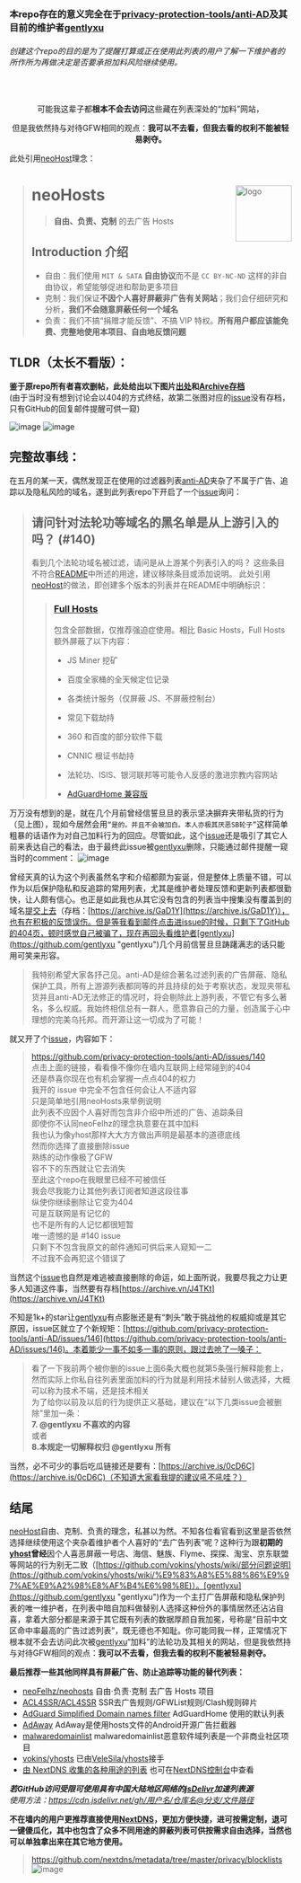 ### 本repo存在的意义完全在于[privacy-protection-tools/anti-AD](https://github.com/privacy-protection-tools/anti-AD "privacy-protection-tools/anti-AD")及其目前的维护者[gentlyxu](https://github.com/gentlyxu "gentlyxu")
###### 创建这个repo的目的是为了提醒打算或正在使用此列表的用户了解一下维护者的所作所为再做决定是否要承担加料风险继续使用。
<br/>

<p align="center">
可能我这辈子都<strong>根本不会去访问</strong>这些藏在列表深处的“加料”网站， 
</p>
<p align="center">
但是我依然持与对待GFW相同的观点：<strong>我可以不去看，但我去看的权利不能被轻易剥夺。</strong>  
</p>

此处引用[neoHost](https://github.com/neoFelhz/neohosts "neoHost")理念：
> <img src="https://i.loli.net/2017/10/26/59f16e54c30af.png" alt="logo" width="100" height="100" align="right" />
>
># neoHosts
>
>> **自由、负责、克制** 的去广告 Hosts
>
>## Introduction 介绍
>
>- 自由：我们使用 `MIT & SATA` **自由协议**而不是 `CC BY-NC-ND` 这样的非自由协议，希望能够促进和帮助更多项目
>- 克制：我们保证**不因个人喜好屏蔽非广告有关网站**；我们会仔细研究和分析，**我们不会随意屏蔽任何一个域名**
>- 负责：我们不搞“捐赠才能反馈”、不搞 VIP 特权。**所有用户都应该能免费、完整地使用本项目、自由地反馈问题**

TLDR（太长不看版）：
--
**鉴于原repo所有者喜欢删帖，此处给出以下图片[出处](https://github.com/privacy-protection-tools/anti-AD/issues/10 "出处")和[Archive存档](https://archive.is/W1ttN)**  
(由于当时没有想到讨论会以404的方式终结，故第二张图对应的[issue](https://github.com/privacy-protection-tools/anti-AD/issues/140)没有存档，只有GitHub的回复邮件提醒可供一窥)  

![image](https://user-images.githubusercontent.com/22477230/84666132-48fe6780-af53-11ea-96cc-fe8104b766e6.png)
![image](https://user-images.githubusercontent.com/22477230/84666526-c4601900-af53-11ea-95c7-13495837d670.png)


完整故事线：
--
在五月的某一天，偶然发现正在使用的过滤器列表[anti-AD](https://github.com/privacy-protection-tools/anti-AD "anti-AD")夹杂了不属于广告、追踪以及隐私风险的域名，遂到此列表repo下开启了一个[issue](https://github.com/privacy-protection-tools/anti-AD/issues/140)询问：
> ## 请问针对法轮功等域名的黑名单是从上游引入的吗？ (#140)    
>   
> 看到几个法轮功域名被过滤，请问是从上游某个列表引入的吗？
> 这些条目不符合[README](https://github.com/privacy-protection-tools/anti-AD/blob/master/README.md)中所述的用途，建议移除条目或添加说明。
> 此处引用[neoHost](https://github.com/neoFelhz/neohosts "neoHost")的做法，即创建多个版本的列表并在README中明确标识：
> > ### [Full Hosts](https://cdn.jsdelivr.net/gh/neoFelhz/neohosts@gh-pages/full/hosts)
>> 
>> 包含全部数据，仅推荐强迫症使用。相比 Basic Hosts，Full Hosts 额外屏蔽了以下内容：
>> 
>> - JS Miner 挖矿
>> - 百度全家桶的全天候定位记录
>> - 各类统计服务（仅屏蔽 JS、不屏蔽控制台）
>> - 常见下载劫持
>> - 360 和百度的部分软件下载
>> - CNNIC 根证书劫持
>> - 法轮功、ISIS、银河联邦等可能令人反感的激进宗教内容网站
>> 
>> - [AdGuardHome 兼容版](https://cdn.jsdelivr.net/gh/neoFelhz/neohosts@gh-pages/full/hosts.txt)
>

万万没有想到的是，就在几个月前曾经信誓旦旦的表示坚决摒弃夹带私货的行为（见上图），现如今居然会用`“是的。并且不会被加白。本人亦极其厌恶SB轮子”`这样简单粗暴的话语作为对自己加料行为的回应。尽管如此，这个[issue](https://github.com/privacy-protection-tools/anti-AD/issues/140)还是吸引了其它人前来表达自己的看法，由于最终此issue被[gentlyxu](https://github.com/gentlyxu "gentlyxu")删除，只能通过邮件提醒一窥当时的comment：
![image](https://user-images.githubusercontent.com/22477230/83049623-0cd79580-a07e-11ea-94e6-40914c17ca69.png)

曾经天真的认为这个列表虽然名字和介绍都颇为妄诞，但是整体上质量不错，可以作为以后保护隐私和反追踪的常用列表，尤其是维护者处理反馈和更新列表都很勤快，让人颇有信心。也正是如此我也从其它没有包含的列表当中搜集没有覆盖到的域名[提交上去](https://github.com/privacy-protection-tools/anti-AD/issues?q=is:issue+author:Mosney)（存档：[https://archive.is/GaD1Y](https://archive.is/GaD1Y)），也有在积极的反馈误伤。但是等我看到邮件点击进issue的时候，只剩下了GitHub的404页，顿时感觉自己被骗了，现在再回头看维护者[gentlyxu](https://github.com/gentlyxu "gentlyxu")几个月前信誓旦旦踌躇满志的话只能用可笑来形容。
>我特别希望大家各抒己见。anti-AD是综合著名过滤列表的广告屏蔽、隐私保护工具，所有上游源列表都同等的并且持续的处于考察状态，发现夹带私货并且anti-AD无法修正的情况时，将会剔除此上游列表，不管它有多么著名，多么权威。我始终相信总有一群人，愿意靠自己的力量，创造属于心中理想的完美乌托邦。而开源让这一切成为了可能！

就又开了个[issue](https://github.com/privacy-protection-tools/anti-AD/issues/145)，内容如下：
> https://github.com/privacy-protection-tools/anti-AD/issues/140  
> 点击上面的链接，看看像不像你在墙内互联网上经常碰到的404  
> 还是恭喜你现在也有机会掌握一点点404的权力  
> 我开的 issue 中完全不包含任何会让人不适内容  
> 只是简单地引用neoHosts来举例说明  
> 此列表不应因个人喜好而包含非介绍中所述的广告、追踪条目  
> 即使你不认同neoFelhz的理念执意要在其中加料  
> 我也认为像yhost那样大大方方做出声明是最基本的道德底线  
> 然而你选择了直接删除issue  
> 熟练的动作像极了GFW  
> 容不下的东西就让它去消失  
> 至此这个repo在我眼里已经不可被信任  
> 我会尽我能力让其他列表订阅者知道这段往事  
> 纵使你继续删除让它变为404  
> 可是互联网是有记忆的  
> 也不是所有的人记忆都很短暂  
> 唯一遗憾的是 #140 issue  
> 只剩下不包含我原文的邮件通知可供后来人窥知一二  
> 不过我不会再犯这个错误了  

当然这个[issue](https://github.com/privacy-protection-tools/anti-AD/issues/145)也自然是难逃被直接删除的命运，如上面所说，我要尽我之力让更多人知道这件事，当然要有存档[https://archive.vn/J4TKt](https://archive.vn/J4TKt)  

不知是1k+的star让[gentlyxu](https://github.com/gentlyxu "gentlyxu")有点膨胀还是有“刺头”敢于挑战他的权威抑或是其它原因，issue区就立了个新规矩：[https://github.com/privacy-protection-tools/anti-AD/issues/146](https://github.com/privacy-protection-tools/anti-AD/issues/146)。本着能少一事不如多一事的原则，跟过去呛了一嗓子：
> 看了一下我前两个被你删的issue上面6条大概也就第5条强行解释能套上，然而实际上你私自往列表里面加料的行为就是利用技术替别人做选择，大概可以称为技术不端，还是技术相关  
> 为了给你以前及以后的行为提供正义基础，建议在“以下几类issue会被删除”里加一条：  
> **7. @gentlyxu 不喜欢的内容**  
> 或者  
> **8.本规定一切解释权归 @gentlyxu 所有**  

当然，必不可少的事后吃瓜链接还是要有：[https://archive.is/0cD6C](https://archive.is/0cD6C)（不知道大家看我提的建议吼不吼哇？）

结尾
--
[neoHost](https://github.com/neoFelhz/neohosts "neoHost")自由、克制、负责的理念，私甚以为然。不知各位看官看到这里是否依然选择继续使用这个夹杂着维护者个人喜好的“去广告列表”呢？这种行为跟**初期的[yhost](https://github.com/vokins/yhosts)曾经**因个人喜恶屏蔽一号店、海信、魅族、Flyme、探探、淘宝、京东联盟等网站的行为别无二致（[https://github.com/vokins/yhosts/wiki/部分问题说明](https://github.com/vokins/yhosts/wiki/%E9%83%A8%E5%88%86%E9%97%AE%E9%A2%98%E8%AF%B4%E6%98%8E)）。[gentlyxu](https://github.com/gentlyxu "gentlyxu")作为一个主打广告屏蔽和隐私保护列表的唯一维护者，在列表中暗自加料做替别人选择这种份外的事情居然还沾沾自喜，拿着大部分都是来源于其它既有列表的数据厚颜自我加冕，号称是“目前中文区命中率最高的广告过滤列表”，既无德也不知耻。你可能同我一样，正常情况下根本就不会去访问此次被[gentlyxu](https://github.com/gentlyxu "gentlyxu")“加料”的法轮功及其相关的网站，但是我依然持与对待GFW相同的观点：**我可以不去看，但我去看的权利不能被轻易剥夺。**

**最后推荐一些其他同样具有屏蔽广告、防止追踪等功能的替代列表：**

- [neoFelhz/neohosts](https://github.com/neoFelhz/neohosts)  自由·负责·克制 去广告 Hosts 项目 
- [ACL4SSR/ACL4SSR](https://github.com/ACL4SSR/ACL4SSR)  SSR去广告规则/GFWList规则/Clash规则碎片
- [AdGuard Simplified Domain names filter](https://github.com/AdguardTeam/AdGuardSDNSFilter/raw/gh-pages/Filters/rules.txt)  AdGuardHome 使用的默认列表
- [AdAway](https://github.com/AdAway/adaway.github.io/raw/master/hosts.txt)  AdAway是使用hosts文件的Android开源广告拦截器
- [malwaredomainlist](https://www.malwaredomainlist.com/hostslist/hosts.txt) malwaredomainlist恶意软件域列表是一个非商业社区项目
- [vokins/yhosts](https://github.com/vokins/yhosts)  已由[VeleSila/yhosts](https://github.com/VeleSila/yhosts)接手
- [由 NextDNS 收集的各种用途的列表](https://github.com/nextdns/metadata/tree/master/privacy/blocklists)  也可在[NextDNS控制台](https://my.nextdns.io/xxxxxx/privacy)中查看

***若GitHub访问受限可使用具有中国大陆地区网络的[jsDelivr](http://www.jsdelivr.com/)加速列表源***  
*使用方法：https://cdn.jsdelivr.net/gh/用户名/仓库名@分支/文件路径*


**不在墙内的用户更推荐直接使用[NextDNS](https://nextdns.io/)，更加方便快捷，进可按需定制，退可一键傻瓜化，其中也包含了众多不同用途的屏蔽列表可供按需求自由选择，当然也可以单独拿出来在其它地方使用。**  
> https://github.com/nextdns/metadata/tree/master/privacy/blocklists
> ![image](https://user-images.githubusercontent.com/22477230/84682770-b8cb1d00-af68-11ea-8baa-6a24d84f02d6.png)




